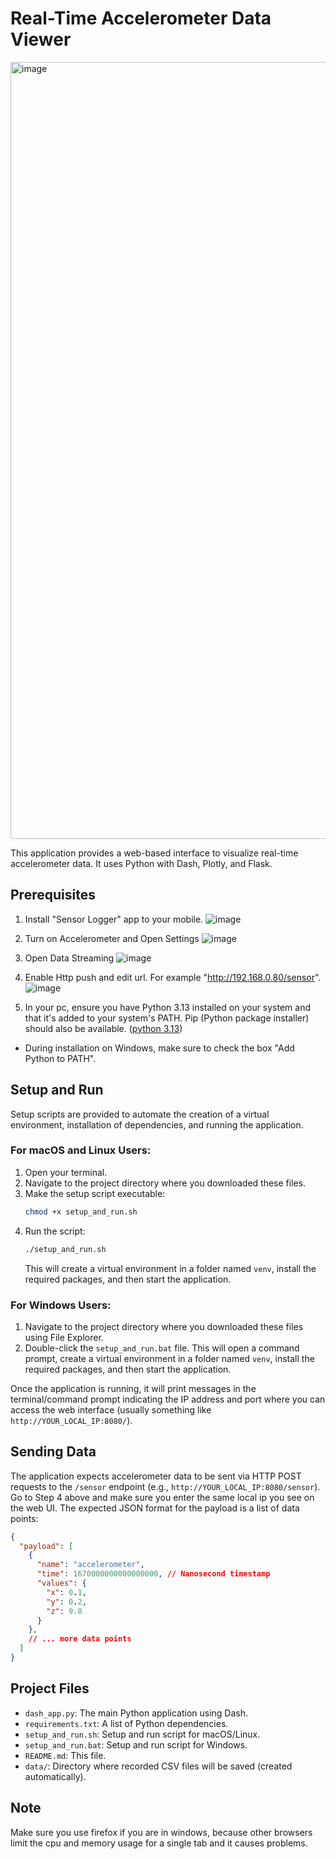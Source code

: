 # Real-Time Accelerometer Data Viewer

<img width="1243" alt="image" src="https://github.com/user-attachments/assets/60447bef-b1b0-4bbf-b20d-e7c1b9380879" />


This application provides a web-based interface to visualize real-time accelerometer data.
It uses Python with Dash, Plotly, and Flask.

## Prerequisites

1. Install "Sensor Logger" app to your mobile.
   ![image](https://github.com/user-attachments/assets/a2688f1a-c40f-4832-9aba-699b422d1f30)

2. Turn on Accelerometer and Open Settings
   ![image](https://github.com/user-attachments/assets/5736bd86-a009-4a2d-af7f-afe3fd089cf9)

3. Open Data Streaming
   ![image](https://github.com/user-attachments/assets/59f0c181-f4bc-4a5f-be94-1cc951d3f313)

4. Enable Http push and edit url. For example "http://192.168.0.80/sensor". 
   ![image](https://github.com/user-attachments/assets/a2381b2c-4433-49b4-a162-d3027a4d296f)

5. In your pc, ensure you have Python 3.13 installed on your system and that it's added to your system's PATH. Pip (Python package installer) should also be available. ([python 3.13](https://www.python.org/downloads/release/python-3130/))
  - During installation on Windows, make sure to check the box "Add Python to PATH".

## Setup and Run

Setup scripts are provided to automate the creation of a virtual environment, installation of dependencies, and running the application.

### For macOS and Linux Users:

1.  Open your terminal.
2.  Navigate to the project directory where you downloaded these files.
3.  Make the setup script executable:
    ```bash
    chmod +x setup_and_run.sh
    ```
4.  Run the script:
    ```bash
    ./setup_and_run.sh
    ```
    This will create a virtual environment in a folder named `venv`, install the required packages, and then start the application.

### For Windows Users:

1.  Navigate to the project directory where you downloaded these files using File Explorer.
2.  Double-click the `setup_and_run.bat` file.
    This will open a command prompt, create a virtual environment in a folder named `venv`, install the required packages, and then start the application.

Once the application is running, it will print messages in the terminal/command prompt indicating the IP address and port where you can access the web interface (usually something like `http://YOUR_LOCAL_IP:8080/`).

## Sending Data

The application expects accelerometer data to be sent via HTTP POST requests to the `/sensor` endpoint (e.g., `http://YOUR_LOCAL_IP:8080/sensor`). Go to Step 4 above and make sure you enter the same local ip you see on the web UI.
The expected JSON format for the payload is a list of data points:

```json
{
  "payload": [
    {
      "name": "accelerometer",
      "time": 1670000000000000000, // Nanosecond timestamp
      "values": {
        "x": 0.1,
        "y": 0.2,
        "z": 9.8
      }
    },
    // ... more data points
  ]
}
```

## Project Files

- `dash_app.py`: The main Python application using Dash.
- `requirements.txt`: A list of Python dependencies.
- `setup_and_run.sh`: Setup and run script for macOS/Linux.
- `setup_and_run.bat`: Setup and run script for Windows.
- `README.md`: This file.
- `data/`: Directory where recorded CSV files will be saved (created automatically).

## Note

Make sure you use firefox if you are in windows, because other browsers limit the cpu and memory usage for a single tab and it causes problems.
